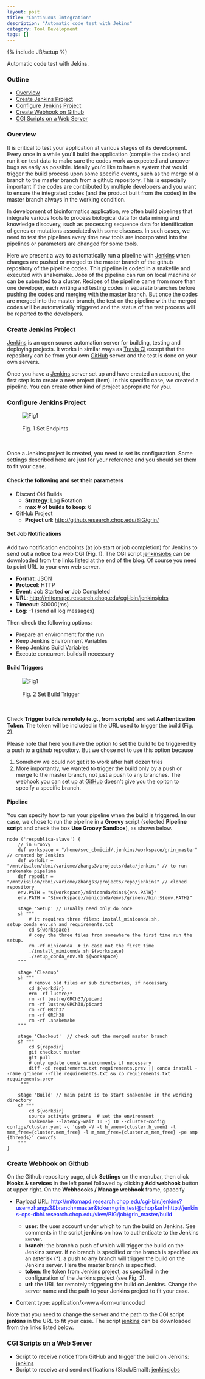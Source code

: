 ```yaml
---
layout: post
title: "Continuous Integration"
description: "Automatic code test with Jekins"
category: Tool Development
tags: []
---
```

<link href="/css/ci.css" rel="stylesheet">
{% include JB/setup %}

Automatic code test with Jekins.

### Outline

+ <a href="#overview">Overview</a>
+ <a href="#jenkins">Create Jenkins Project</a>
+ <a href="#conf">Configure Jenkins Project</a>
+ <a href="#webhook">Create Webhook on Github</a>
+ <a href="#scripts">CGI Scripts on a Web Server</a>

<a name="overview"></a>

### Overview

It is critical to test your application at various stages of
its development.
Every once in a while you'll build the application (compile the codes)
and run it on test data to make sure the codes work as expected
and uncover bugs as early as possible.
Ideally you'd like to have a system that would trigger the build process
upon some specific events, such as the merge of a branch to the master branch
from a github repository. This is especially important if the codes are
contributed by multiple developers and
you want to ensure the integrated codes (and the product built from the codes)
in the master branch always in the working condition.

In development of bioinformatics application,
we often build pipelines that integrate various tools
to process biological data for data mining and knowledge discovery,
such as processing sequence data for identification of
genes or mutations associated with some diseases.
In such cases, we need to test the pipelines every time new tools
are incorporated into the pipelines or parameters are changed for some tools.

Here we present a way to automatically run a pipeline
with [Jenkins](https://jenkins.io/)
when changes are pushed or merged to
the master branch of the github repository of the pipeline codes.
This pipeline is coded in a snakefile and executed with snakemake.
Jobs of the pipeline can run on local machine or can be submitted
to a cluster. 
Recipes of the pipeline came from more than one developer,
each writing and testing codes in separate branches
before pushing the codes and merging with the master branch.
But once the codes are merged into the master branch,
the test on the pipeline with the merged codes will be automatically triggered
and the status of the test process will be reported to the developers.

<a name="jenkins"></a>

### Create Jenkins Project

<!--
<figure class="floatright">
<img src="/images/jenkins01.png" alt="Fig1" />
<br>
<br>
<figcaption class="caption">Fig. 1 Create Jenkins Project</figcaption>
<br>
<br>
</figure>
-->

<a href="https://jenkins.io/">Jenkins</a> is an open source automation server
for building, testing and deploying projects. It works in similar ways
as [Travis CI](https://travis-ci.org/) except that the repository
can be from your own [GitHub](http://github.com) server
and the test is done on your own servers.

Once you have a <a href="https://jenkins.io/">Jenkins</a> server set up
and have created an account,
the first step is to create a new project (item).
In this specific case,
we created a pipeline.
You can create other kind of project appropriate for you.


<a name="conf"></a>

### Configure Jenkins Project

<figure class="floatright">
<img src="/images/jenkins02.png" alt="Fig1" />
<br>
<br>
<figcaption class="caption">Fig. 1 Set Endpints</figcaption>
<br>
<br>
</figure>

Once a Jenkins project is created, you need to set its configuration.
Some settings described here are just for your reference and
you should set them to fit your case.


#### Check the following and set their parameters

   * Discard Old Builds
      * **Strategy**: Log Rotation
      * **max # of builds to keep**: 6
   * GitHub Project
      * **Project url**: http://github.research.chop.edu/BiG/grin/


#### Set Job Notifications

Add two notification endpoints (at job start or job completion) for Jenkins to send out a notice to a web CGI (Fig. 1). The CGI script [jenkinsjobs](#scripts)
can be downloaded from the links listed at the end of the blog.
Of course you need to point URL to your own web server.

   * **Format**: JSON
   * **Protocol**: HTTP
   * **Event**: Job Started **or** Job Completed
   * **URL**: http://mitomapd.research.chop.edu/cgi-bin/jenkinsjobs
   * **Timeout**: 30000(ms)
   * **Log**: -1 (send all log messages)

Then check the following options:

   * Prepare an environment for the run
   * Keep Jenkins Environment Variables
   * Keep Jenkins Build Variables
   * Execute concurrent builds if necessary

#### Build Triggers

<figure class="floatright">
<img src="/images/jenkins03.png" alt="Fig1" />
<br>
<br>
<figcaption class="caption">Fig. 2 Set Build Trigger</figcaption>
<br>
<br>
</figure>


Check **Trigger builds remotely (e.g., from scripts)** and set
**Authentication Token**. The token will be included in the URL
used to trigger the build (Fig. 2).

Please note that here you have the option to set the build to
be triggered by a push to a github repository.
But we chose not to use this option because

   1. Somehow we could not get it to work after half dozen tries
   2. More importantly, we wanted to trigger the build
only by a push or merge to the master branch, not just a push to any branches.
The webhook you can set up at [GitHub](http://github.com) doesn't give you
the opiton to specify a specific branch.


#### Pipeline

You can specify how to run your pipeline when the build is triggered.
In our case, we chose to run the pipeline in a **Groovy** script
(selected **Pipeline script** and
check the box **Use Groovy Sandbox**), as shown below.


```
node ('respublica-slave') {
    // in Groovy
    def workspace = "/home/svc_cbmicid/.jenkins/workspace/grin_master" // created by Jenkins
    def workdir = "/mnt/isilon/cbmi/variome/zhangs3/projects/data/jenkins" // to run snakemake pipeline
    def repodir = "/mnt/isilon/cbmi/variome/zhangs3/projects/repo/jenkins" // cloned repository
    env.PATH = "${workspace}/miniconda/bin:${env.PATH}"
    env.PATH = "${workspace}/miniconda/envs/grinenv/bin:${env.PATH}"
    
    stage 'Setup' // usually need only do once
    sh """
        # it requires three files: install_miniconda.sh, setup_conda_env.sh and requirements.txt
        cd ${workspace}
        # copy the three files from somewhere the first time run the setup.
        rm -rf miniconda  # in case not the first time
        ./install_miniconda.sh ${workspace}
        ./setup_conda_env.sh ${workspace}
    """
    
    stage 'Cleanup'
    sh """
        # remove old files or sub directories, if necessary
        cd ${workdir}
        #rm -rf lustre/*
        rm -rf lustre/GRCh37/picard
        rm -rf lustre/GRCh38/picard
        rm -rf GRCh37
        rm -rf GRCh38
        rm -rf .snakemake
    """

    stage 'Checkout'  // check out the merged master branch
    sh """
        cd ${repodir}
        git checkout master
        git pull
        # only update conda environments if necessary
        diff -qB requirements.txt requirements.prev || conda install --name grinenv --file requirements.txt && cp requirements.txt requirements.prev
     """
    
    stage 'Build' // main point is to start snakemake in the working directory
    sh """
        cd ${workdir}
        source activate grinenv  # set the environment
        snakemake --latency-wait 10 -j 10 --cluster-config configs/cluster.yaml -c 'qsub -V -l h_vmem={cluster.h_vmem} -l mem_free={cluster.mem_free} -l m_mem_free={cluster.m_mem_free} -pe smp {threads}' comvcfs
    """
}
```


<a name="webhook"></a>

### Create Webhook on Github

On the Github repository page, click **Settings** on the menubar,
then click **Hooks & services** in the left panel followed by clicking
**Add webhook** button at upper right.
On the **Webhoooks / Manage webhook** frame, spaecify


   * Payload URL: <font color="blue">http&ratio;//mitomapd.research.chop.edu/cgi-bin/jenkins?user=zhangs3&branch=master&token=grin_test@chop&url=http&ratio;//jenkins-ops-dbhi.research.chop.edu/view/BiG/job/grin_master/build</font>

     * **user**: the user account under which to run the build on Jenkins.
See comments in the script **jenkins** on how to authenticate to the Jenkins server.
     * **branch**: the branch a push of which will trigger the build
on the Jenkins server.
If no branch is specified or the branch is specified as an asterisk (*),
a push to any branch will trigger the build on the Jenkins server.
Here the master branch is specified.
     * **token**: the token from Jenkins project,
as specified in the configuration of the Jenkins project (see Fig. 2).
     * **url**: the URL for remotely triggering the build on Jenkins.
Change the server name and the path to your Jenkins project to fit your case.

   * Content type: application/x-www-form-urlencoded


Note that you need to change the server and the path
to the CGI script **jenkins** in the
URL to fit your case. The script [jenkins](#scripts)
can be downloaded from the links listed below.

<a name="scripts"></a>

### CGI Scripts on a Web Server

   * Script to receive notice from GitHub and trigger the build on Jenkins:
[jenkins](/data/ci/jenkins)
   * Script to receive and send notifications (Slack/Email):
[jenkinsjobs](/data/ci/jenkinsjobs)


